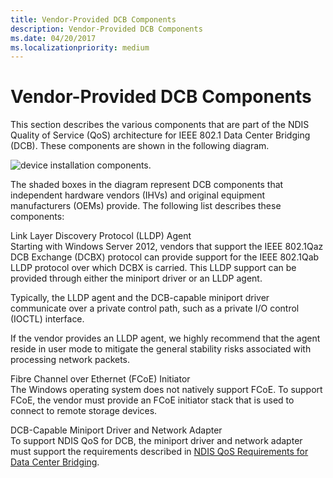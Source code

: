 ```yaml
---
title: Vendor-Provided DCB Components
description: Vendor-Provided DCB Components
ms.date: 04/20/2017
ms.localizationpriority: medium
---
```


# Vendor-Provided DCB Components


This section describes the various components that are part of the NDIS Quality of Service (QoS) architecture for IEEE 802.1 Data Center Bridging (DCB). These components are shown in the following diagram.

![device installation components.](images/dcb.png)

The shaded boxes in the diagram represent DCB components that independent hardware vendors (IHVs) and original equipment manufacturers (OEMs) provide. The following list describes these components:

<a href="" id="link-layer-discovery-protocol--lldp--agent"></a>Link Layer Discovery Protocol (LLDP) Agent  
Starting with Windows Server 2012, vendors that support the IEEE 802.1Qaz DCB Exchange (DCBX) protocol can provide support for the IEEE 802.1Qab LLDP protocol over which DCBX is carried. This LLDP support can be provided through either the miniport driver or an LLDP agent.

Typically, the LLDP agent and the DCB-capable miniport driver communicate over a private control path, such as a private I/O control (IOCTL) interface.

If the vendor provides an LLDP agent, we highly recommend that the agent reside in user mode to mitigate the general stability risks associated with processing network packets.

<a href="" id="fibre-channel-over-ethernet--fcoe--initiator"></a>Fibre Channel over Ethernet (FCoE) Initiator  
The Windows operating system does not natively support FCoE. To support FCoE, the vendor must provide an FCoE initiator stack that is used to connect to remote storage devices.

<a href="" id="dcb-capable-miniport-driver-and-network-adapter"></a>DCB-Capable Miniport Driver and Network Adapter  
To support NDIS QoS for DCB, the miniport driver and network adapter must support the requirements described in [NDIS QoS Requirements for Data Center Bridging](ndis-qos-requirements-for-data-center-bridging.md).

 

 





